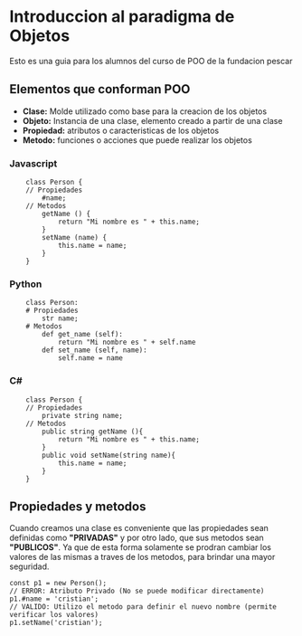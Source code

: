 # Introduccion al paradigma de Objetos

Esto es una guia para los alumnos del curso de POO de la fundacion pescar

## Elementos que conforman POO

* __Clase:__ Molde utilizado como base para la creacion de los objetos
* __Objeto:__ Instancia de una clase, elemento creado a partir de una clase
* __Propiedad:__ atributos o caracteristicas de los objetos
* __Metodo:__ funciones o acciones que puede realizar los objetos

### Javascript
```
    class Person {
    // Propiedades
        #name;
    // Metodos
        getName () {
            return "Mi nombre es " + this.name;
        }
        setName (name) {
            this.name = name;
        }
    }
```

### Python
```
    class Person:
    # Propiedades
        str name;
    # Metodos
        def get_name (self):
            return "Mi nombre es " + self.name
        def set_name (self, name):
            self.name = name
```

### C#
```
    class Person {
    // Propiedades
        private string name;
    // Metodos
        public string getName (){
            return "Mi nombre es " + this.name;
        }
        public void setName(string name){
            this.name = name;
        }
    }
```

## Propiedades y metodos

Cuando creamos una clase es conveniente que las propiedades sean definidas como __"PRIVADAS"__ y por otro lado, que sus metodos sean __"PUBLICOS"__. Ya que de esta forma solamente se prodran cambiar los valores de las mismas a traves de los metodos, para brindar una mayor seguridad.

```
const p1 = new Person();
// ERROR: Atributo Privado (No se puede modificar directamente)
p1.#name = 'cristian';
// VALIDO: Utilizo el metodo para definir el nuevo nombre (permite verificar los valores)
p1.setName('cristian');

```